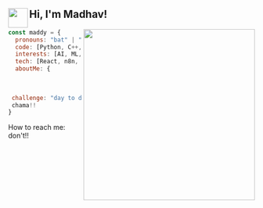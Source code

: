 <h2> Hi, I'm Madhav! <img align='left' src="https://media2.giphy.com/media/v1.Y2lkPTc5MGI3NjExaG9nenNxNjJ2bXdsNmV0bDJ0dmJqOTlscWVyazQ0NmY0N3Vqcno3MyZlcD12MV9pbnRlcm5hbF9naWZfYnlfaWQmY3Q9cw/6Mbgorc9nW6gfoPfWN/giphy.gif" width="40"></h2>
<img align='right' src="https://media0.giphy.com/media/v1.Y2lkPTc5MGI3NjExMWlxd2ltNzEza3owcXRhZW5pYm5pbTQ3eWpjemFvaGtrZTVmamRsZiZlcD12MV9pbnRlcm5hbF9naWZfYnlfaWQmY3Q9cw/tmc0K5a6Cq7pXAFA3M/giphy.gif" width="350">

```javascript
const maddy = {
  pronouns: "bat" | "man",
  code: [Python, C++, HTML, CSS, Javascript, Java],
  interests: [AI, ML, Cybersecurity, Linux, anything cool],
  tech: [React, n8n, Raspberry Pi (cool ik)],
  aboutMe: {
                        uni: "Uttarakhand Technical University",
                        languages: "English, Hindi, Language of Love",
                      },
 challenge: "day to day life"
 chama!!
}
```
How to reach me: don't!! <br/>

